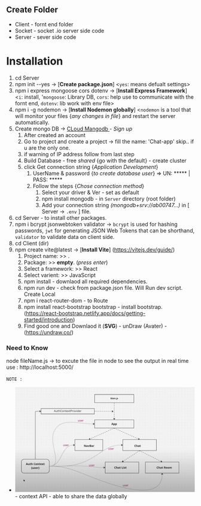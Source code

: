 ## Create Folder
- Client - fornt end folder
- Socket - socket .io server side code 
- Server - sever  side code


# Installation
1. cd Server 
2. npm init --yes  →  [**Create package.json**]  <`yes`: means defualt settings>
3. npm i express mongoose cors dotenv →  [**Install Express Framework**]  <`i`: install, '`mongoose`: Library DB, `cors`: help use to communicate with the fornt end, `dotenv`: lib work with env file> 
   <!-- Note: If you want to change default value form packege.json then -> npm i cors@2.8.5 dotenv@16.0.3 -->
4. npm i -g nodemon  →  [**Install Nodemon globally**]   <`nodemon` is a tool that will monitor your files {*any changes in file*} and restart the server automatically.
5. Create mongo DB  →  [ CLoud Mangodb ](https://www.mongodb.com/products/platform/cloud) - _Sign up_
   1. After created an account 
   2. Go to project and create a project -> fill the name: 'Chat-app' skip.. if u are the only one.
   3. if warning of IP address follow from last step
   4. Build Database - free *shared* {go with the default} - create cluster
   5. click Get connection string  {_Application Development_} 
      1. UserName & password {_to create database user_} => UN: ***** | PASS: *****
      2. Follow the steps {_Chose connection method_}
         1. Select your driver & Ver - set as default
         2. npm install mongodb - in  `Server` directory (root folder)
         3. Add your connection string *(mongodb+srv://ab00747...)* in [ Server -> `.env` ] file.
6. cd Server - to install other packages.
7. npm i bcrypt jsonwebtoken validator  →  `bcrypt` is used for hashing passwords, `jwt` for generating JSON Web Tokens that can be
   shorthand, `validator` to validate  data on client side.
8. cd Client (dir) 
9. npm create vite@latest   →  [__Install Vite__] (https://vitejs.dev/guide/)
   1.  Project name: >> .
   2.  Package: >>  **empty**. (_press enter_)
   3.  Select a framework: >> React
   4.  Select varient: >> JavaScript
   5.  npm install - downlaod all required  dependencies.
   6.  npm run dev - check from package.json file. Will Run dev script. Create Local
   7.  npm i react-router-dom - to Route
   8.  npm install react-bootstrap bootstrap - install bootstrap. (https://react-bootstrap.netlify.app/docs/getting-started/introduction)
   9.  Find good one and Downlaod it (**SVG**) - unDraw (Avater) - (https://undraw.co/)


### Need to Know

node fileName.js  →   to excute the file in node
to see the output in real time use : http://localhost:5000/

`NOTE :`

- ![alt text](image.png)  - context API - able to share the data globally